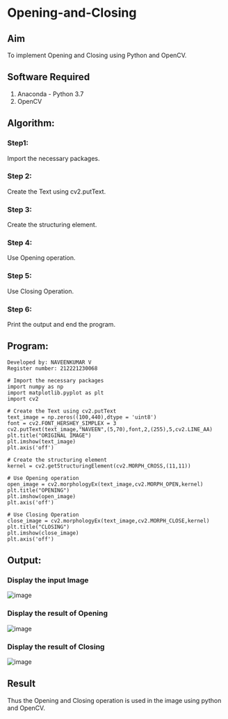 # Opening-and-Closing

## Aim
To implement Opening and Closing using Python and OpenCV.

## Software Required
1. Anaconda - Python 3.7
2. OpenCV

## Algorithm:
### Step1:
Import the necessary packages.

### Step 2:
Create the Text using cv2.putText.

### Step 3:
Create the structuring element.

### Step 4:
Use Opening operation.

### Step 5:
Use Closing Operation.

### Step 6:
Print the output and end the program.

 
## Program:
```
Developed by: NAVEENKUMAR V
Register number: 212221230068
```

``` 
# Import the necessary packages
import numpy as np
import matplotlib.pyplot as plt
import cv2

# Create the Text using cv2.putText
text_image = np.zeros((100,440),dtype = 'uint8')
font = cv2.FONT_HERSHEY_SIMPLEX = 3
cv2.putText(text_image,"NAVEEN",(5,70),font,2,(255),5,cv2.LINE_AA)
plt.title("ORIGINAL IMAGE")
plt.imshow(text_image)
plt.axis('off')

# Create the structuring element
kernel = cv2.getStructuringElement(cv2.MORPH_CROSS,(11,11))

# Use Opening operation
open_image = cv2.morphologyEx(text_image,cv2.MORPH_OPEN,kernel)
plt.title("OPENING")
plt.imshow(open_image)
plt.axis('off')

# Use Closing Operation
close_image = cv2.morphologyEx(text_image,cv2.MORPH_CLOSE,kernel)
plt.title("CLOSING")
plt.imshow(close_image)
plt.axis('off')
```

## Output:

### Display the input Image
![image](https://github.com/Naveenvetrivel/Opening-and-Closing/assets/94165322/9859228a-6c11-470b-8929-845f531730fb)


### Display the result of Opening
![image](https://github.com/Naveenvetrivel/Opening-and-Closing/assets/94165322/ba8cd6c5-6d00-4b31-87d4-f29b260c1c64)

### Display the result of Closing
![image](https://github.com/Naveenvetrivel/Opening-and-Closing/assets/94165322/22160221-847f-4709-9e2c-bf31a5e3ea24)


## Result
Thus the Opening and Closing operation is used in the image using python and OpenCV.
